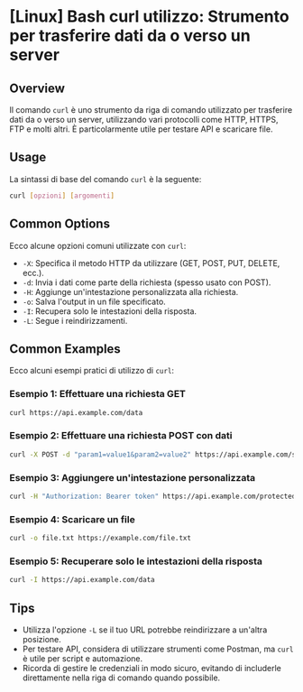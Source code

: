 # [Linux] Bash curl utilizzo: Strumento per trasferire dati da o verso un server

## Overview
Il comando `curl` è uno strumento da riga di comando utilizzato per trasferire dati da o verso un server, utilizzando vari protocolli come HTTP, HTTPS, FTP e molti altri. È particolarmente utile per testare API e scaricare file.

## Usage
La sintassi di base del comando `curl` è la seguente:

```bash
curl [opzioni] [argomenti]
```

## Common Options
Ecco alcune opzioni comuni utilizzate con `curl`:

- `-X`: Specifica il metodo HTTP da utilizzare (GET, POST, PUT, DELETE, ecc.).
- `-d`: Invia i dati come parte della richiesta (spesso usato con POST).
- `-H`: Aggiunge un'intestazione personalizzata alla richiesta.
- `-o`: Salva l'output in un file specificato.
- `-I`: Recupera solo le intestazioni della risposta.
- `-L`: Segue i reindirizzamenti.

## Common Examples
Ecco alcuni esempi pratici di utilizzo di `curl`:

### Esempio 1: Effettuare una richiesta GET
```bash
curl https://api.example.com/data
```

### Esempio 2: Effettuare una richiesta POST con dati
```bash
curl -X POST -d "param1=value1&param2=value2" https://api.example.com/submit
```

### Esempio 3: Aggiungere un'intestazione personalizzata
```bash
curl -H "Authorization: Bearer token" https://api.example.com/protected
```

### Esempio 4: Scaricare un file
```bash
curl -o file.txt https://example.com/file.txt
```

### Esempio 5: Recuperare solo le intestazioni della risposta
```bash
curl -I https://api.example.com/data
```

## Tips
- Utilizza l'opzione `-L` se il tuo URL potrebbe reindirizzare a un'altra posizione.
- Per testare API, considera di utilizzare strumenti come Postman, ma `curl` è utile per script e automazione.
- Ricorda di gestire le credenziali in modo sicuro, evitando di includerle direttamente nella riga di comando quando possibile.